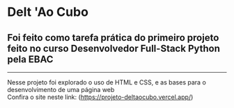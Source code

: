 # Delt 'Ao Cubo
## Foi feito como tarefa prática do primeiro projeto feito no curso Desenvolvedor Full-Stack Python pela EBAC
---
Nesse projeto foi explorado o uso de HTML e CSS, e as bases para o desenvolvimento de uma página web  
Confira o site neste link: (https://projeto-deltaocubo.vercel.app/)
